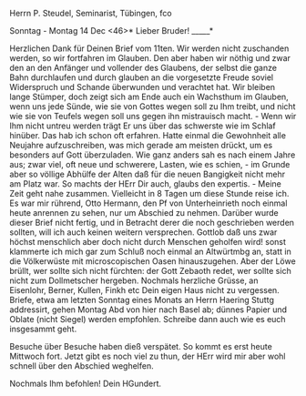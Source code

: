Herrn P. Steudel, Seminarist, Tübingen, fco

 Sonntag - Montag 14 Dec <46>*
Lieber Bruder! _____<Paul Steudel>*

Herzlichen Dank für Deinen Brief vom 11ten. Wir werden nicht zuschanden werden, so wir fortfahren im Glauben. Den aber haben wir nöthig und zwar den an den Anfänger und vollender des Glaubens, der selbst die ganze Bahn durchlaufen und durch glauben an die vorgesetzte Freude soviel Widerspruch und Schande überwunden und verachtet hat. Wir bleiben lange Stümper, doch zeigt sich am Ende auch ein Wachsthum im Glauben, wenn uns jede Sünde, wie sie von Gottes wegen soll zu Ihm treibt, und nicht wie sie von Teufels wegen soll uns gegen ihn mistrauisch macht. - Wenn wir Ihm nicht untreu werden trägt Er uns über das schwerste wie im Schlaf hinüber. Das hab ich schon oft erfahren. Hatte einmal die Gewohnheit alle Neujahre aufzuschreiben, was mich gerade am meisten drückt, um es besonders auf Gott überzuladen. Wie ganz anders sah es nach einem Jahre aus; zwar viel, oft neue und schwerere, Lasten, wie es schien, - im Grunde aber so völlige Abhülfe der Alten daß für die neuen Bangigkeit nicht mehr am Platz war. So machts der HErr Dir auch, glaubs den expertis. - Meine Zeit geht nahe zusammen. Vielleicht in 8 Tagen um diese Stunde reise ich. Es war mir rührend, Otto Hermann, den Pf von Unterheinrieth noch einmal heute anrennen zu sehen, nur um Abschied zu nehmen. Darüber wurde dieser Brief nicht fertig, und in Betracht derer die noch geschrieben werden sollten, will ich auch keinen weitern versprechen. Gottlob daß uns zwar höchst menschlich aber doch nicht durch Menschen geholfen wird! sonst klammerte ich mich gar zum Schluß noch einmal an Altwürtmbg an, statt in die Völkerwüste mit microscopischen Oasen hinauszugehen. Aber der Löwe brüllt, wer sollte sich nicht fürchten: der Gott Zebaoth redet, wer sollte sich nicht zum Dollmetscher hergeben. Nochmals herzliche Grüsse, an Eisenlohr, Berner, Kullen, Finkh etc Dein eigen Haus nicht zu vergessen. Briefe, etwa am letzten Sonntag eines Monats an Herrn Haering Stuttg addressirt, gehen Montag Abd von hier nach Basel ab; dünnes Papier und Oblate (nicht Siegel) werden empfohlen. Schreibe dann auch wie es euch insgesammt geht.

Besuche über Besuche haben dieß verspätet. So kommt es erst heute Mittwoch fort. Jetzt gibt es noch viel zu thun, der HErr wird mir aber wohl schnell über den Abschied weghelfen.

 Nochmals Ihm befohlen!
 Dein HGundert.
